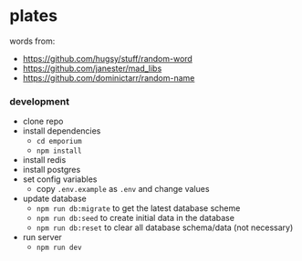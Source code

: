 # plates

words from:

- https://github.com/hugsy/stuff/random-word
- https://github.com/janester/mad_libs
- https://github.com/dominictarr/random-name

### development

- clone repo
- install dependencies
  - `cd emporium`
  - `npm install`
- install redis
- install postgres
- set config variables
  - copy `.env.example` as `.env` and change values
- update database
  - `npm run db:migrate` to get the latest database scheme
  - `npm run db:seed` to create initial data in the database
  - `npm run db:reset` to clear all database schema/data (not necessary)
- run server
  - `npm run dev`
